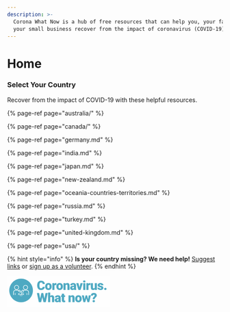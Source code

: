 ```yaml
---
description: >-
  Corona What Now is a hub of free resources that can help you, your family, and
  your small business recover from the impact of coronavirus (COVID-19).
---
```


# Home

### Select Your Country

Recover from the impact of COVID-19 with these helpful resources.

{% page-ref page="australia/" %}

{% page-ref page="canada/" %}

{% page-ref page="germany.md" %}

{% page-ref page="india.md" %}

{% page-ref page="japan.md" %}

{% page-ref page="new-zealand.md" %}

{% page-ref page="oceania-countries-territories.md" %}

{% page-ref page="russia.md" %}

{% page-ref page="turkey.md" %}

{% page-ref page="united-kingdom.md" %}

{% page-ref page="usa/" %}

{% hint style="info" %}
**Is your country missing? We need help!** [Suggest links](https://forms.gle/ykTSst9uoWceo5fn8%20) or [sign up as a volunteer](https://forms.gle/8z7yuJyz1m76y4Hi8).
{% endhint %}

![](.gitbook/assets/screen-shot-2020-04-26-at-9.47.30-pm%20%281%29.png)

